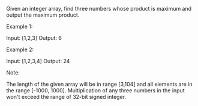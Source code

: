 Given an integer array, find three numbers whose product is maximum and output the maximum product.

Example 1:

Input: [1,2,3]
Output: 6
 

Example 2:

Input: [1,2,3,4]
Output: 24
 

Note:

The length of the given array will be in range [3,104] and all elements are in the range [-1000, 1000].
Multiplication of any three numbers in the input won't exceed the range of 32-bit signed integer.